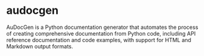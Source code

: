 # audocgen
AuDocGen is a Python documentation generator that automates the process of creating comprehensive documentation from Python code, including API reference documentation and code examples, with support for HTML and Markdown output formats.

